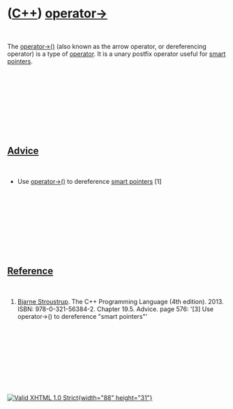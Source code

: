



 

 

 

 

 

([C++](Cpp.htm)) [operator-&gt;](CppArrowOperator.htm)
======================================================

 

The [operator-&gt;()](CppArrowOperator.htm) (also known as the arrow
operator, or dereferencing operator) is a type of
[operator](CppOperator.htm). It is a unary postfix operator useful for
[smart pointers](CppSmartPointer.htm).

 

 

 

 

 

[Advice](CppAdvice.htm)
-----------------------

 

-   Use [operator-&gt;()](CppArrowOperator.htm) to dereference [smart
    pointers](CppSmartPointer.htm) \[1\]

 

 

 

 

 

[Reference](CppReferences.htm)
------------------------------

 

1.  [Bjarne Stroustrup](CppBjarneStroustrup.htm). The C++ Programming
    Language (4th edition). 2013. ISBN: 978-0-321-56384-2. Chapter 19.5.
    Advice. page 576: '\[3\] Use operator-&gt;() to dereference "smart
    pointers"'

 

 

 

 





 

[![Valid XHTML 1.0 Strict](valid-xhtml10.png){width="88"
height="31"}](http://validator.w3.org/check?uri=referer)
